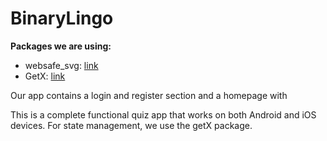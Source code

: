# BinaryLingo


**Packages we are using:**

- websafe_svg: [link](https://pub.dev/packages/websafe_svg)
- GetX: [link](https://pub.dev/packages/get)

Our  app contains a login and register section and a homepage with 

This is a complete functional quiz app that works on both Android and iOS devices. For state management, we use the getX package.




